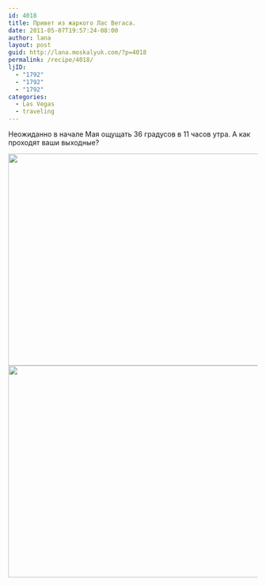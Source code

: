 ```yaml
---
id: 4018
title: Привет из жаркого Лас Вегаса.
date: 2011-05-07T19:57:24-08:00
author: lana
layout: post
guid: http://lana.moskalyuk.com/?p=4018
permalink: /recipe/4018/
ljID:
  - "1792"
  - "1792"
  - "1792"
categories:
  - Las Vegas
  - traveling
---
```

Неожиданно в начале Мая ощущать 36 градусов в 11 часов утра. А как проходят ваши выходные?

<img loading="lazy" class="alignnone" title="LV" src="http://farm4.static.flickr.com/3577/5697686007_41a869e7b6_z.jpg" alt="" width="640" height="427" /> 

<img loading="lazy" class="alignnone" title="LV" src="http://farm4.static.flickr.com/3030/5697750445_6d94608867_z.jpg" alt="" width="640" height="427" />